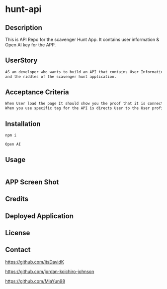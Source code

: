 # hunt-api

## Description 
This is API Repo for the scavenger Hunt App. It contains user information & Open AI key for the APP. 

## UserStory 

```md
AS an developer who wants to build an API that contains User Information 
and the riddles of the scavenger hunt application. 
```

## Acceptance Criteria

```md
When User load the page It should show you the proof that it is connected properly. 
When you use specific tag for the API is directs User to the User profile, info, and open AI. 
```

## Installation 

```md
npm i

Open AI 
```

## Usage 

```md

```

## APP Screen Shot 



## Credits 




## Deployed Application 



## License 



## Contact 

https://github.com/itsDavidK

https://github.com/jordan-koichiro-johnson

https://github.com/MiaYun98
